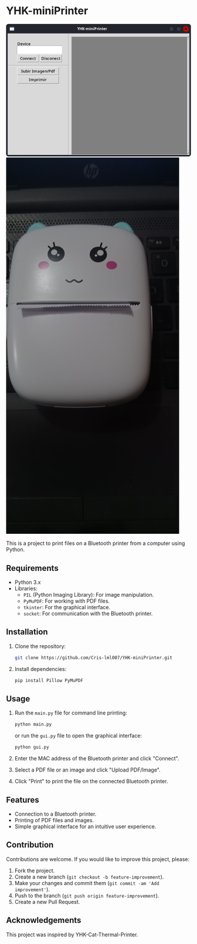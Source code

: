 # YHK-miniPrinter

![Interface](image/gui.png)
![Printer](image/printercat.jpeg)

This is a project to print files on a Bluetooth printer from a computer using Python.

## Requirements

- Python 3.x
- Libraries:
  - `PIL` (Python Imaging Library): For image manipulation.
  - `PyMuPDF`: For working with PDF files.
  - `tkinter`: For the graphical interface.
  - `socket`: For communication with the Bluetooth printer.

## Installation

1. Clone the repository:

   ```bash
   git clone https://github.com/Cris-lml007/YHK-miniPrinter.git
   ```

2. Install dependencies:

   ```bash
   pip install Pillow PyMuPDF
   ```

## Usage

1. Run the `main.py` file for command line printing:

   ```bash
   python main.py
   ```

   or run the `gui.py` file to open the graphical interface:

   ```bash
   python gui.py
   ```

2. Enter the MAC address of the Bluetooth printer and click "Connect".
3. Select a PDF file or an image and click "Upload PDF/Image".
4. Click "Print" to print the file on the connected Bluetooth printer.

## Features

- Connection to a Bluetooth printer.
- Printing of PDF files and images.
- Simple graphical interface for an intuitive user experience.

## Contribution

Contributions are welcome. If you would like to improve this project, please:

1. Fork the project.
2. Create a new branch (`git checkout -b feature-improvement`).
3. Make your changes and commit them (`git commit -am 'Add improvement'`).
4. Push to the branch (`git push origin feature-improvement`).
5. Create a new Pull Request.

## Acknowledgements

This project was inspired by YHK-Cat-Thermal-Printer.
